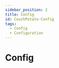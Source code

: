 ```yaml
---
sidebar_position: 2
title: Config
id: CouchPotato-Config
tags:
  - Config
  - Configuration
---
```


# Config